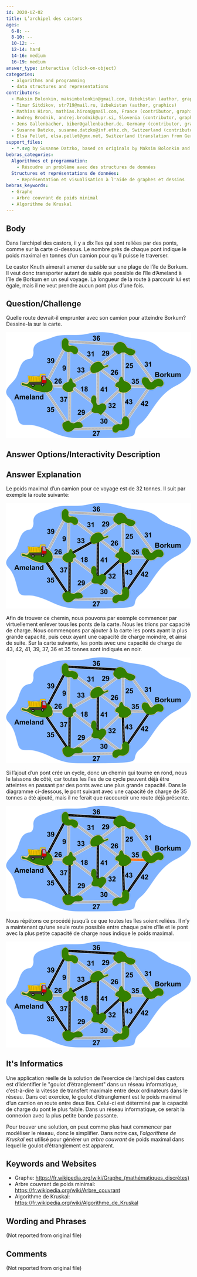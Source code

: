 ```yaml
---
id: 2020-UZ-02
title: L’archipel des castors
ages:
  6-8: --
  8-10: --
  10-12: --
  12-14: hard
  14-16: medium
  16-19: medium
answer_type: interactive (click-on-object)
categories:
  - algorithms and programming
  - data structures and representations
contributors:
  - Maksim Bolonkin, maksimbolonkin@gmail.com, Uzbekistan (author, graphics)
  - Timur Sitdikov, str719@mail.ru, Uzbekistan (author, graphics)
  - Mathias Hiron, mathias.hiron@gmail.com, France (contributor, graphics)
  - Andrey Brodnik, andrej.brodnik@upr.si, Slovenia (contributor, graphics)
  - Jens Gallenbacher, biber@gallenbacher.de, Germany (contributor, graphics, translation from English into German)
  - Susanne Datzko, susanne.datzko@inf.ethz.ch, Switzerland (contributor, graphics)
  - Elsa Pellet, elsa.pellet@gmx.net, Switzerland (translation from German into French)
support_files:
  - *.svg by Susanne Datzko, based on originals by Maksim Bolonkin and Timur Sitdikov, modified by Mathias Hiron and Andrey Brodnik and Jens Gallenbacher
bebras_categories:
  Algorithmes et programmation:
    - Résoudre un problème avec des structures de données
  Structures et représentations de données:
    - Représentation et visualisation à l'aide de graphes et dessins
bebras_keywords:
  - Graphe
  - Arbre couvrant de poids minimal
  - Algorithme de Kruskal
---
```



## Body

Dans l’archipel des castors, il y a dix îles qui sont reliées par des ponts, comme sur la carte ci-dessous. Le nombre près de chaque pont indique le poids maximal en tonnes d’un camion pour qu’il puisse le traverser.

Le castor Knuth aimerait amener du sable sur une plage de l’île de Borkum. Il veut donc transporter autant de sable que possible de l’île d’Ameland à l’île de Borkum en un seul voyage. La longueur de la route à parcourir lui est égale, mais il ne veut prendre aucun pont plus d’une fois.


## Question/Challenge

Quelle route devrait-il emprunter avec son camion pour atteindre Borkum? Dessine-la sur la carte.

![](graphics/2020-UZ-02_taskbody-interactive-compatible.svg "Archipel des castors (450px)")


## Answer Options/Interactivity Description

<!-- empty -->


## Answer Explanation

Le poids maximal d’un camion pour ce voyage est de 32 tonnes. Il suit par exemple la route suivante:

![](graphics/2020-UZ-02_explanation1-compatible.svg "Explication 1 (450px)")

Afin de trouver ce chemin, nous pouvons par exemple commencer par virtuellement enlever tous les ponts de la carte. Nous les trions par capacité de charge. Nous commençons par ajouter à la carte les ponts ayant la plus grande capacité, puis ceux ayant une capacité de charge moindre, et ainsi de suite. Sur la carte suivante, les ponts avec une capacité de charge de 43, 42, 41, 39, 37, 36 et 35 tonnes sont indiqués en noir.

![](graphics/2020-UZ-02_explanation2-compatible.svg "Explication 2 (450px)")

Si l’ajout d’un pont crée un cycle, donc un chemin qui tourne en rond, nous le laissons de côté, car toutes les îles de ce cycle peuvent déjà être atteintes en passant par des ponts avec une plus grande capacité. Dans le diagramme ci-dessous, le pont suivant avec une capacité de charge de 35 tonnes a été ajouté, mais il ne ferait que raccourcir une route déjà présente.

![](graphics/2020-UZ-02_explanation3-compatible.svg "Explication 3 (450px)")

Nous répétons ce procédé jusqu’à ce que toutes les îles soient reliées. Il n’y a maintenant qu’une seule route possible entre chaque paire d’île et le pont avec la plus petite capacité de charge nous indique le poids maximal.

![](graphics/2020-UZ-02_explanation4-compatible.svg "Explication 4 (450px)")


## It's Informatics

Une application réelle de la solution de l’exercice de l’archipel des castors est d’identifier le "goulot d’étranglement" dans un réseau informatique, c’est-à-dire la vitesse de transfert maximale entre deux ordinateurs dans le réseau. Dans cet exercice, le goulot d’étranglement est le poids maximal d’un camion en route entre deux îles. Celui-ci est déterminé par la capacité de charge du pont le plus faible. Dans un réseau informatique, ce serait la connexion avec la plus petite bande passante.

Pour trouver une solution, on peut comme plus haut commencer par modéliser le réseau, donc le simplifier. Dans notre cas, l’_algorithme de Kruskal_ est utilisé pour générer un _arbre couvrant_ de poids maximal dans lequel le goulot d’étranglement est apparent.


## Keywords and Websites

 - Graphe: https://fr.wikipedia.org/wiki/Graphe_(mathématiques_discrètes)
 - Arbre couvrant de poids minimal: https://fr.wikipedia.org/wiki/Arbre_couvrant
 - Algorithme de Kruskal: https://fr.wikipedia.org/wiki/Algorithme_de_Kruskal


## Wording and Phrases

(Not reported from original file)


## Comments

(Not reported from original file)
